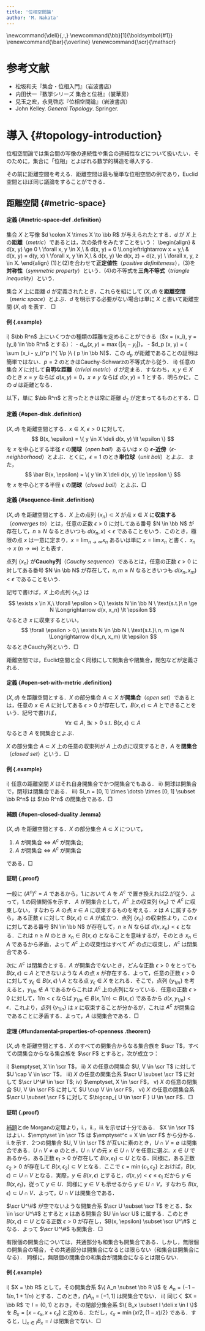 ```yaml
---
title: '位相空間論'
author: 'M. Nakata'
---
```

\newcommand{\deli}{\,:\,}
\newcommand{\bb}[1]{\boldsymbol{#1}}
\renewcommand{\bar}{\overline}
\renewcommand{\scr}{\mathscr}

# 参考文献
- 松坂和夫『集合・位相入門』（岩波書店）
- 内田伏一『数学シリーズ 集合と位相』（裳華房）
- 兒玉之宏，永見啓応『位相空間論』（岩波書店）
- John Kelley. *General Topology*. Springer.

# 導入 {#topology-introduction}
位相空間論では集合間の写像の連続性や集合の連結性などについて扱いたい．そのために，集合に「位相」とよばれる数学的構造を導入する．

その前に距離空間を考える．距離空間は最も簡単な位相空間の例であり，Euclid空間とほぼ同じ議論をすることができる．

## 距離空間 {#metric-space}
#### 定義 {#metric-space-def .definition}
集合 $X$ と写像 $d \colon X \times X \to \bb R$ が与えられたとする．$d$ が $X$ 上の**距離**（*metric*）であるとは，次の条件をみたすことをいう：
\begin{align}
& d(x, y) \ge 0 \ \forall x, y \in X,\\
& d(x, y) = 0 \Longleftrightarrow x = y,\\
& d(x, y) = d(y, x) \ \forall x, y \in X,\\
& d(x, y) \le d(x, z) + d(z, y) \ \forall x, y, z \in X.
\end{align}
(1)と(2)を合わせて**正定値性**（*positive definiteness*），(3)を**対称性**（*symmetric property*）という．(4)の不等式を**三角不等式**（*triangle inequality*）という．

集合 $X$ 上に距離 $d$ が定義されたとき，これらを組にして $(X, d)$ を**距離空間**（*meric space*）とよぶ．$d$ を明示する必要がない場合は単に $X$ と書いて距離空間 $(X, d)$ を表す．
$\Box$

#### 例 {.example}
  i) $\bb R^n$ 上にいくつかの種類の距離を定めることができる（$x = (x_i), y = (y_i) \in \bb R^n$ とする）：
     - $d_\infty (x, y) = \max \{ | x_i - y_i |\}$，
     - $d_p (x, y) = ( \sum (x_i - y_i)^p )^{ 1/p }\ ( p \in \bb N)$．この $d_p$ が距離であることの証明は簡単ではない．$p = 2$ のときはCauchy-Schwarzの不等式から従う．
 ii) 任意の集合 $X$ に対して**自明な距離**（*trivial metric*）$d$ が定まる．すなわち，$x , y \in X$ のとき $x = y$ ならば $d(x, y) = 0$，$x \neq y$ ならば $d(x,y) = 1$ とする．明らかに，この $d$ は距離となる．

以下，単に $\bb R^n$ と言ったときは常に距離 $d_2$ が定まってるものとする．$\Box$

#### 定義 {#open-disk .definition}
$(X, d)$ を距離空間とする．$x \in X,\ \epsilon > 0$ に対して，
$$
B(x, \epsilon) = \{ y \in X \deli d(x, y) \lt \epsilon \}
$$
を $x$ を中心とする半径 $\epsilon$ の**開球**（*open ball*）あるいは $x$ の **$\epsilon$-近傍**（*$\epsilon$-neighborhood*）とよぶ．とくに，$\epsilon = 1$ のとき**単位球**（*unit ball*）とよぶ．
また，
$$
\bar B(x, \epsilon) = \{ y \in X \deli d(x, y) \le \epsilon \}
$$
を $x$ を中心とする半径 $\epsilon$ の**閉球**（*closed ball*）とよぶ．$\Box$

#### 定義 {#sequence-limit .definition}
$(X, d)$ を距離空間とする．$X$ 上の点列 $\{ x_n \} \subset X$ が点 $x \in X$ に**収束する**（*converges to*）とは，任意の正数 $\epsilon > 0$ に対してある番号 $N \in \bb N$ が存在して，$n \ge N$ なるときいつも $d(x_n, x) \lt \epsilon$ であることをいう．このとき，極限の点 $x$ は一意に定まり，$x = \lim_{n \to \infty} x_n$ あるいは単に $x = \lim x_n$ と書く．$x_n \to x \ (n \to \infty)$ とも表す．

点列 $\{ x_n \}$ が**Cauchy列**（*Cauchy sequence*）であるとは，任意の正数 $\epsilon > 0$ に対してある番号 $N \in \bb N$ が存在して，$n, m \ge N$ なるときいつも $d(x_n, x_m) \lt \epsilon$ であることをいう．

記号で書けば，$X$ 上の点列 $\{ x_n \}$ は
$$
\exists x \in X,\ \forall \epsilon > 0,\ \exists N \in \bb N \ \text{s.t.}\ n \ge N \Longrightarrow d(x, x_n) \lt \epsilon
$$
なるとき $x$ に収束するといい，
$$
\forall \epsilon > 0,\ \exists N \in \bb N \ \text{s.t.}\ n, m \ge N \Longrightarrow d(x_n, x_m) \lt \epsilon
$$
なるときCauchy列という．$\Box$

距離空間では，Euclid空間と全く同様にして開集合や閉集合，閉包などが定義される．

#### 定義 {#open-set-with-metric .definition}
$(X, d)$ を距離空間とする．$X$ の部分集合 $A \subset X$ が**開集合**（*open set*）であるとは，任意の $x \in A$ に対してある $\epsilon > 0$ が存在して，$B(x, \epsilon) \subset A$ とできることをいう．記号で書けば，
$$
\forall x \in A,\ \exists \epsilon > 0 \ \text{s.t.}\ B(x, \epsilon) \subset A
$$
なるとき $A$ を開集合とよぶ．

$X$ の部分集合 $A \subset X$ 上の任意の収束列が $A$ 上の点に収束するとき，$A$ を**閉集合**（*closed set*）という．$\Box$

#### 例 {.example}
  i) 任意の距離空間 $X$ はそれ自身開集合でかつ閉集合でもある．
 ii) 開球は開集合で，閉球は閉集合である．
iii) $I_n = [0, 1] \times \dotsb \times [0, 1] \subset \bb R^n$ は $\bb R^n$ の閉集合である．$\Box$

#### 補題 {#open-closed-duality .lemma}
$(X, d)$ を距離空間とする．$X$ の部分集合 $A \subset X$ について，

1. $A$ が開集合 $\Longleftrightarrow$ $A^c$ が閉集合;
2. $A$ が閉集合 $\Longleftrightarrow$ $A^c$ が開集合

である．$\Box$

#### 証明 {.proof}
一般に $(A^c)^c = A$ であるから，1.において $A$ を $A^c$ で置き換えれば2.が従う．よって，1.の同値関係を示す．
$A$ が開集合として，$A^c$ 上の収束列 $\{ x_n \}$ で $A^c$ に収束しない，すなわち $A$ の点 $x \in A$ に収束するものを考える．$x$ は $A$ に属するから，ある正数 $\epsilon$ に対して $B(x, \epsilon) \subset A$ が成立つ．点列 $\{ x_n \}$ の収束性より，この $\epsilon$ に対してある番号 $N \in \bb N$ が存在して，$n \ge N$ ならば $d(x, x_n) \lt \epsilon$ となる．これは $n \ge N$ のとき $x_n \in B(x, \epsilon)$ となることを意味するが，そのとき $x_n \in A$ であるから矛盾．よって $A^c$ 上の収束性はすべて $A^c$ の点に収束し，$A^c$ は閉集合である．

次に $A^c$ は閉集合とする．$A$ が開集合でないとき，どんな正数 $\epsilon > 0$ をとっても $B(x, \epsilon) \subset A$ とできないような $A$ の点 $x$ が存在する．よって，任意の正数 $\epsilon > 0$ に対して $y_\epsilon \in B(x, \epsilon) \setminus A$ となる点 $y_\epsilon \in X$ をとれる．そこで，点列 $\{ y_{1/n} \}$ を考えると，$y_{1/n} \notin A$ であるからこれは $A^c$ 上の点列になっている．任意の正数 $\epsilon > 0$ に対して，$1/n \lt \epsilon$ ならば $y_{1/n} \in B(x, 1/n) \subset B(x, \epsilon)$ であるから $d(x, y_{1/n}) \lt \epsilon$．これより，点列 $\{ y_{1/n} \}$ は $x$ に収束することが分かるが，これは $A^c$ が閉集合であることに矛盾する．よって，$A$ は開集合である．$\Box$

#### 定理 {#fundamental-properties-of-openness .theorem}
$(X, d)$ を距離空間とする．$X$ のすべての開集合からなる集合族を $\scr T$，すべての閉集合からなる集合族を $\scr F$ とすると，次が成立つ：

  i) $\emptyset, X \in \scr T$，
 ii) $X$ の任意の開集合 $U, V \in \scr T$ に対して $U \cap V \in \scr T$，
iii) $X$ の任意の開集合系 $\scr U \subset \scr T$ に対して $\scr U^\# \in \scr T$;
 iv) $\emptyset, X \in \scr F$，
  v) $X$ の任意の閉集合 $U, V \in \scr F$ に対して $U \cup V \in \scr F$，
 vi) $X$ の任意の閉集合系 $\scr U \subset \scr F$ に対して $\bigcap_{ U \in \scr F } U \in \scr F$．$\Box$

#### 証明 {.proof}
[補題](#open-closed-duality)とde Morganの定理より，i.，ii.，iii.を示せば十分である．
$X \in \scr T$ はよい．$\emptyset \in \scr T$ は $\emptyset^c = X \in \scr F$ から分かる．ii.を示す．2つの開集合 $U, V \in \scr T$ が互いに素のとき，$U \cap V = \emptyset$ は開集合である．$U \cap V \neq \emptyset$ のとき，$U \cap V$ の元 $x \in U \cap V$ を任意に選ぶ．$x \in U$ であるから，ある正数 $\epsilon_1 > 0$ が存在して $B(x, \epsilon_1) \subset U$ となる．同様に，ある正数 $\epsilon_2 > 0$ が存在して $B(x, \epsilon_2) \subset V$ となる．ここで $\epsilon = \min \{ \epsilon_1, \epsilon_2 \}$ とおけば，$B(x, \epsilon) \subset U \cap V$ となる．実際，$y \in B(x, \epsilon)$ とすると，$d(x, y) \lt \epsilon \le \epsilon_1$ だから $y \in B(x, \epsilon_1)$，従って $y \in U$．同様に $y \in V$ も示せるから $y \in U \cap V$，すなわち $B(x, \epsilon) \subset U \cap V$．よって，$U \cap V$ は開集合である．

$\scr U^\#$ が空でないような開集合系 $\scr U \subset \scr T$ をとる．$x \in \scr U^\#$ とすると $x$ はある開集合 $U \in \scr U$ に属する．このとき $B(x, \epsilon) \subset U$ となる正数 $\epsilon > 0$ が存在し，$B(x, \epsilon) \subset \scr U^\#$ となる．よって $\scr U^\#$ も開集合．$\Box$

有限個の開集合については，共通部分も和集合も開集合である．しかし，無限個の開集合の場合，その共通部分は開集合になるとは限らない（和集合は開集合になる）．
同様に，無限個の閉集合の和集合が閉集合になるとは限らない．

#### 例 {.example}
  i) $X = \bb R$ として，その開集合系 $\{ A_n \subset \bb R \}$ を $A_n = (-1 - 1/n, 1 + 1/n)$ とする．このとき，$\bigcap A_n = [-1, 1]$ は開集合でない．
 ii) 同じく $X = \bb R$ で $I = (0, 1)$ とおき，その閉部分集合系 $\{ B_x \subset I \deli x \in I \}$ を $B_x = [x - \epsilon_x , x + \epsilon_x]$ と定める．ただし，$\epsilon_x = \min \{ x/2, (1-x)/2 \}$ である．すると，$\bigcup_{x \in I} B_x = I$ は閉集合でない．$\Box$
